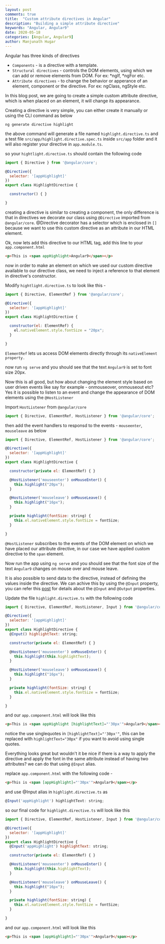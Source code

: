 ```yaml
---
layout: post
comments: true
title:  "Custom attribute directives in Angular"
description: "Building a simple attribute directive"
keywords: "Angular, Angular9"
date: 2020-05-18
categories: [Angular, Angular9]
author: Manjunath Hugar
---
```


Angular has three kinds of directives
- `Components` - is a directive with a template. 
- `Structural directives` - controls the DOM elements, using which we can add or remove elements from DOM. For ex: *ngIf, *ngFor etc.
- `Attribute directives` - to change the behavior or apperance of an element, component or the directive. For ex: ngClass, ngStyle etc.

In this blog post, we are going to create a simple custom attribute directive, which is when placed on an element, it will change its appearance.

Creating a directive is very simple, you can either create it manually or using the CLI command as below
```
ng generate directive highlight
```
the above command will generate a file named `highlight.directive.ts` and a test file `src/app/highlight.directive.spec.ts` inside `src/app` folder and it will also register your directive in `app.module.ts`.

so your `hightlight.directive.ts` should contain the following code 
```js
import { Directive } from '@angular/core';

@Directive({
  selector: '[appHighlight]'
})
export class HighlightDirective {

  constructor() { }

}
```

creating a directive is similar to creating a component, the only difference is that in directives we decorate our class using `@Directive` imported from `@angular/core`.
@Directive decorator has a selector which is enclosed in `[]` because we want to use this custom directive as an attribute in our HTML element.

Ok, now lets add this directive to our HTML tag, add this line to your `app.component.html`
```html
<p>This is <span appHighlight>Angular9</span></p>
```
now in order to make an element on which we used our custom directive available to our directive class, we need to inject a reference to that element in directive's constructor.

Modify `hightlight.directive.ts` to look like this - 
```js
import { Directive, ElementRef } from '@angular/core';

@Directive({
  selector: '[appHighlight]'
})
export class HighlightDirective {

  constructor(el: ElementRef) {
    el.nativeElement.style.fontSize = "20px";  
  }

}
```
`ElementRef` lets us access DOM elements directly through its `nativeElement property.`

now run `ng serve` and you should see that the text `Angular9` is set to font size 20px.

Now this is all good, but how about changing the element style based on user driven events like say for example - onmouseover, onmouseout etc?
Yes it is possible to listen to an event and change the appearance of DOM elements using the `@HostListener`

Import `HostListener` from `@angular/core`
```js
import { Directive, ElementRef, HostListener } from '@angular/core';
```
then add the event handlers to responsd to the events - `mouseenter`, `mouseleave` as below
```js
import { Directive, ElementRef, HostListener } from '@angular/core';

@Directive({
  selector: '[appHighlight]'
})
export class HighlightDirective {

  constructor(private el: ElementRef) { }

  @HostListener('mouseenter') onMouseEnter() {
    this.highlight("20px");
  }

  @HostListener('mouseleave') onMouseLeave() {
    this.highlight("16px");
  }

  private highlight(fontSize: string) {
    this.el.nativeElement.style.fontSize = fontSize;
  }

}
```
`@HostListener` subscribes to the events of the DOM element on which we have placed our attribute directive, in our case we have applied custom directive to the `span` element.

Now run the app using `ng serve` and you should see that the font size of the text `Angular9` changes on mouse over and mouse leave.

It is also possible to send data to the directive, instead of defining the values inside the directive. We can achive this by using the `@Input` property, you can refer this [post](https://www.agiliq.com/blog/2020/05/input-and-output-properties-in-angular/) for details about the `@Input` and `@Output` properties.

Update the file `highlight.directive.ts` with the following code
```js
import { Directive, ElementRef, HostListener, Input } from '@angular/core';

@Directive({
  selector: '[appHighlight]'
})
export class HighlightDirective {
  @Input() highlightText: string;

  constructor(private el: ElementRef) { }

  @HostListener('mouseenter') onMouseEnter() {
    this.highlight(this.highlightText);
  }

  @HostListener('mouseleave') onMouseLeave() {
    this.highlight("16px");
  }

  private highlight(fontSize: string) {
    this.el.nativeElement.style.fontSize = fontSize;
  }

}
```
and our `app.component.html` will look like this
```html
<p>This is <span appHighlight [highlightText]="'30px'">Angular9</span></p>
```
notice the use singlequotes in `[highlightText]="'30px'"`, this can be replaced with `highlightText="30px"` if you want to avoid using single quotes.

Everything looks great but wouldn't it be nice if there is a way to apply the directive and apply the font in the same attribute instead of having two attributes? we can do that using `@Input` alias.

replace `app.component.html` with the following code - 
```html
<p>This is <span [appHighlight]="'30px'">Angular9</span></p>
```

and use @Input alias in `highlight.directive.ts` as
```js
@Input('appHighlight') highlightText: string;
```

so our final code for `highlight.directive.ts` will look like this
```js
import { Directive, ElementRef, HostListener, Input } from '@angular/core';

@Directive({
  selector: '[appHighlight]'
})
export class HighlightDirective {
  @Input('appHighlight') highlightText: string;

  constructor(private el: ElementRef) { }

  @HostListener('mouseenter') onMouseEnter() {
    this.highlight(this.highlightText);
  }

  @HostListener('mouseleave') onMouseLeave() {
    this.highlight("16px");
  }

  private highlight(fontSize: string) {
    this.el.nativeElement.style.fontSize = fontSize;
  }

}
```
and our `app.component.html` will look like this
```html
<p>This is <span [appHighlight]="'30px'">Angular9</span></p>
```



